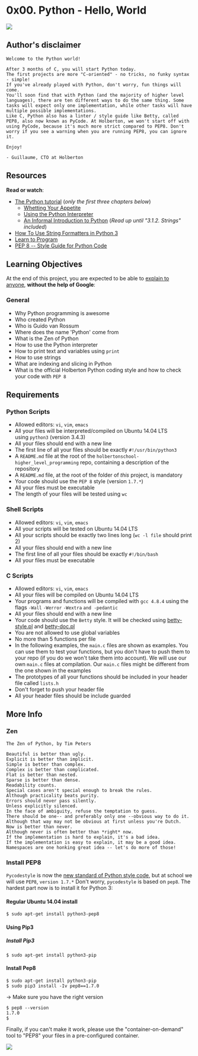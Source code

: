 0x00. Python - Hello, World
===========================

![](https://s3.amazonaws.com/intranet-projects-files/holbertonschool-higher-level_programming+/231/48a9fdbd67c84a328a9df9ec8d93b9ac2458ac37721d7d53e51a27fb2bdc5263.jpg)

Author's disclaimer
-------------------

```
Welcome to the Python world!

After 3 months of C, you will start Python today.
The first projects are more "C-oriented" - no tricks, no funky syntax - simple!
If you've already played with Python, don't worry, fun things will come.
You'll soon find that with Python (and the majority of higher level languages), there are ten different ways to do the same thing. Some tasks will expect only one implementation, while other tasks will have multiple possible implementations.
Like C, Python also has a linter / style guide like Betty, called PEP8, also now known as PyCode. At Holberton, we won't start off with using PyCode, because it's much more strict compared to PEP8. Don't worry if you see a warning when you are running PEP8, you can ignore it.

Enjoy!

- Guillaume, CTO at Holberton

```

Resources
---------

**Read or watch**:

-   [The Python tutorial](https://intranet.hbtn.io/rltoken/fX5geNeDFcCtootbB_MqCQ "The Python tutorial") (*only the first three chapters below*)
    -   [Whetting Your Appetite](https://intranet.hbtn.io/rltoken/JnsZOCXrWDkZn6iMo1uuFg "Whetting Your Appetite")
    -   [Using the Python Interpreter](https://intranet.hbtn.io/rltoken/AejXr_G-d8CSITEtpvwpRg "Using the Python Interpreter")
    -   [An Informal Introduction to Python](https://intranet.hbtn.io/rltoken/lUBuPMNcox9EqJ1Q3oVesQ "An Informal Introduction to Python") (*Read up until "3.1.2. Strings" included*)
-   [How To Use String Formatters in Python 3](https://intranet.hbtn.io/rltoken/z6mk3Yep2tJVSF6KsBAYrg "How To Use String Formatters in Python 3")
-   [Learn to Program](https://intranet.hbtn.io/rltoken/gYgGXOth8N16KjUpXgO1uQ "Learn to Program")
-   [PEP 8 -- Style Guide for Python Code](https://intranet.hbtn.io/rltoken/BMIjFOY7HvWHSjHfNrkzPg "PEP 8 -- Style Guide for Python Code")

Learning Objectives
-------------------

At the end of this project, you are expected to be able to [explain to anyone](https://intranet.hbtn.io/rltoken/fBqNUTa-ZywgkDpUYfAzAQ "explain to anyone"), **without the help of Google**:

### General

-   Why Python programming is awesome
-   Who created Python
-   Who is Guido van Rossum
-   Where does the name 'Python' come from
-   What is the Zen of Python
-   How to use the Python interpreter
-   How to print text and variables using `print`
-   How to use strings
-   What are indexing and slicing in Python
-   What is the official Holberton Python coding style and how to check your code with `PEP 8`

Requirements
------------

### Python Scripts

-   Allowed editors: `vi`, `vim`, `emacs`
-   All your files will be interpreted/compiled on Ubuntu 14.04 LTS using `python3` (version 3.4.3)
-   All your files should end with a new line
-   The first line of all your files should be exactly `#!/usr/bin/python3`
-   A `README.md` file at the root of the `holbertonschool-higher_level_programming` repo, containing a description of the repository
-   A `README.md` file, at the root of the folder of *this* project, is mandatory
-   Your code should use the `PEP 8` style (version `1.7.*`)
-   All your files must be executable
-   The length of your files will be tested using `wc`

### Shell Scripts

-   Allowed editors: `vi`, `vim`, `emacs`
-   All your scripts will be tested on Ubuntu 14.04 LTS
-   All your scripts should be exactly two lines long (`wc -l file` should print 2)
-   All your files should end with a new line
-   The first line of all your files should be exactly `#!/bin/bash`
-   All your files must be executable

### C Scripts

-   Allowed editors: `vi`, `vim`, `emacs`
-   All your files will be compiled on Ubuntu 14.04 LTS
-   Your programs and functions will be compiled with `gcc 4.8.4` using the flags `-Wall` `-Werror` `-Wextra` `and -pedantic`
-   All your files should end with a new line
-   Your code should use the `Betty` style. It will be checked using [betty-style.pl](https://github.com/holbertonschool/Betty/blob/master/betty-style.pl "betty-style.pl") and [betty-doc.pl](https://github.com/holbertonschool/Betty/blob/master/betty-doc.pl "betty-doc.pl")
-   You are not allowed to use global variables
-   No more than 5 functions per file
-   In the following examples, the `main.c` files are shown as examples. You can use them to test your functions, but you don't have to push them to your repo (if you do we won't take them into account). We will use our own `main.c` files at compilation. Our `main.c` files might be different from the one shown in the examples
-   The prototypes of all your functions should be included in your header file called `lists.h`
-   Don't forget to push your header file
-   All your header files should be include guarded

More Info
---------

### Zen

```
The Zen of Python, by Tim Peters

Beautiful is better than ugly.
Explicit is better than implicit.
Simple is better than complex.
Complex is better than complicated.
Flat is better than nested.
Sparse is better than dense.
Readability counts.
Special cases aren't special enough to break the rules.
Although practicality beats purity.
Errors should never pass silently.
Unless explicitly silenced.
In the face of ambiguity, refuse the temptation to guess.
There should be one-- and preferably only one --obvious way to do it.
Although that way may not be obvious at first unless you're Dutch.
Now is better than never.
Although never is often better than *right* now.
If the implementation is hard to explain, it's a bad idea.
If the implementation is easy to explain, it may be a good idea.
Namespaces are one honking great idea -- let's do more of those!

```

### Install PEP8

`Pycodestyle` is now the [new standard of Python style code](https://intranet.hbtn.io/rltoken/D67mmHg2X9ZI7QHlQxayyw "new standard of Python style code"), but at school we will use `PEP8`, `version 1.7.*` Don't worry, `pycodestyle` is based on `pep8`. The hardest part now is to install it for Python 3:

#### Regular Ubuntu 14.04 install

```
$ sudo apt-get install python3-pep8

```

#### Using Pip3

##### Install Pip3

```
$ sudo apt-get install python3-pip

```

#### Install Pep8

```
$ sudo apt-get install python3-pip
$ sudo pip3 install -Iv pep8==1.7.0

```

-> Make sure you have the right version

```
$ pep8 --version
1.7.0
$

```

Finally, if you can't make it work, please use the "container-on-demand" tool to "PEP8" your files in a pre-configured container.

![](https://s3.amazonaws.com/intranet-projects-files/holbertonschool-higher-level_programming+/231/Flyingcircus_2.jpg)